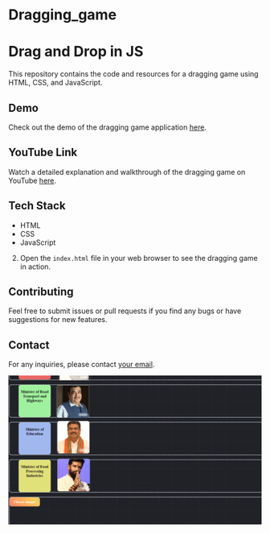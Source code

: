 # Dragging_game
# Drag and Drop in JS

This repository contains the code and resources for a dragging game using HTML, CSS, and JavaScript.

## Demo

Check out the demo of the dragging game application  <a href="http://example.com/demo" target="_blank">here</a>.

## YouTube Link

Watch a detailed explanation and walkthrough of the dragging game on YouTube [here](https://www.youtube.com/watch?v=98XgL4mrwTI).

## Tech Stack
- HTML
- CSS
- JavaScript


2. Open the `index.html` file in your web browser to see the dragging game in action.

## Contributing

Feel free to submit issues or pull requests if you find any bugs or have suggestions for new features.



## Contact

For any inquiries, please contact [your email](nandini16ray@gmail.com).

![Drag and Drop in JS](image.png)
